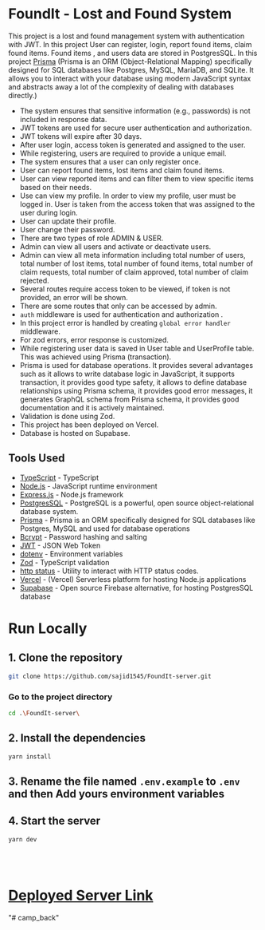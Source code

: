 # FoundIt - Lost and Found System

This project is a lost and found management system with authentication with JWT. In this project User can register, login, report found items, claim found items.
Found items , and users data are stored in PostgresSQL. In this project [Prisma](https://www.prisma.io/) (Prisma is an ORM (Object-Relational Mapping) specifically designed for SQL databases like Postgres, MySQL, MariaDB, and SQLite. It allows you to interact with your database using modern JavaScript syntax and abstracts away a lot of the complexity of dealing with databases directly.)

- The system ensures that sensitive information (e.g., passwords) is not included in response data.
- JWT tokens are used for secure user authentication and authorization.
- JWT tokens will expire after 30 days.
- After user login, access token is generated and assigned to the user.
- While registering, users are required to provide a unique email.
- The system ensures that a user can only register once.
- User can report found items, lost items and claim found items.
- User can view reported items and can filter them to view specific items based on their needs.
- Use can view my profile. In order to view my profile, user must be logged in. User is taken from the access token that was assigned to the user during login.
- User can update their profile.
- User change their password.
- There are two types of role ADMIN & USER.
- Admin can view all users and activate or deactivate users.
- Admin can view all meta information including total number of users, total number of lost items, total number of found items, total number of claim requests, total number of claim approved, total number of claim rejected.
- Several routes require access token to be viewed, if token is not provided, an error will be shown.
- There are some routes that only can be accessed by admin.
- `auth` middleware is used for authentication and authorization .
- In this project error is handled by creating `global error handler` middleware.
- For zod errors, error response is customized.
- While registering user data is saved in User table and UserProfile table. This was achieved using Prisma (transaction).
- Prisma is used for database operations. It provides several advantages such as it allows to write database logic in JavaScript, it supports transaction, it provides good type safety, it allows to define database relationships using Prisma schema, it provides good error messages, it generates GraphQL schema from Prisma schema, it provides good documentation and it is actively maintained.
- Validation is done using Zod.
- This project has been deployed on Vercel.
- Database is hosted on Supabase.

## Tools Used

- [TypeScript](https://www.typescriptlang.org/) - TypeScript
- [Node.js](https://nodejs.org/en/) - JavaScript runtime environment
- [Express.js](https://expressjs.com/) - Node.js framework
- [PostgresSQL](https://www.postgresql.org/) - PostgreSQL is a powerful, open source object-relational database system.
- [Prisma](https://www.prisma.io/) - Prisma is an ORM specifically designed for SQL databases like Postgres, MySQL and used for database operations
- [Bcrypt](https://www.npmjs.com/package/bcrypt) - Password hashing and salting
- [JWT](https://jwt.io/) - JSON Web Token
- [dotenv](https://www.npmjs.com/package/dotenv) - Environment variables
- [Zod](https://zod.dev/) - TypeScript validation
- [http status](https://www.npmjs.com/package/http-status) - Utility to interact with HTTP status codes.
- [Vercel](https://vercel.com/) - (Vercel) Serverless platform for hosting Node.js applications
- [Supabase](https://supabase.com/) - Open source Firebase alternative, for hosting PostgresSQL database

# Run Locally

## 1. Clone the repository

```bash
git clone https://github.com/sajid1545/FoundIt-server.git
```

### Go to the project directory

```bash
cd .\FoundIt-server\
```

## 2. Install the dependencies

```bash
yarn install
```

## 3. Rename the file named `.env.example` to `.env` and then Add yours environment variables

## 4. Start the server

```bash
yarn dev
```

<br>
<br>

# [Deployed Server Link](https://assignment-9-server-delta.vercel.app/)
"# camp_back" 
